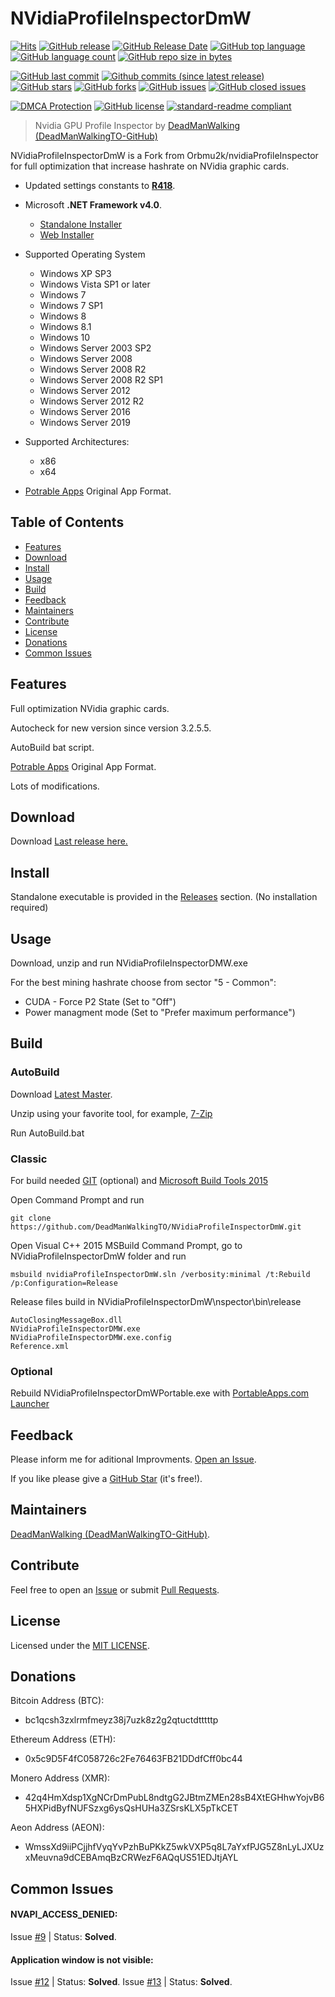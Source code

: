 # NVidiaProfileInspectorDmW
[![Hits](https://hits.sh/github.com/DeadManWalkingTO/NVidiaProfileInspectorDmW.svg?style=plastic&label=HitCount)](../../)
[![GitHub release](https://img.shields.io/github/release/DeadManWalkingTO/NVidiaProfileInspectorDmW/all.svg)](../../releases/latest)
[![GitHub Release Date](https://img.shields.io/github/release-date-pre/DeadManWalkingTO/NVidiaProfileInspectorDmW.svg)](../../releases/latest)
[![GitHub top language](https://img.shields.io/github/languages/top/DeadManWalkingTO/NVidiaProfileInspectorDmW.svg)](../../)
[![GitHub language count](https://img.shields.io/github/languages/count/DeadManWalkingTO/NVidiaProfileInspectorDmW.svg)](../../)
[![GitHub repo size in bytes](https://img.shields.io/github/repo-size/DeadManWalkingTO/NVidiaProfileInspectorDmW.svg)](../../)

[![GitHub last commit](https://img.shields.io/github/last-commit/DeadManWalkingTO/NVidiaProfileInspectorDmW.svg)](../../)
[![Github commits (since latest release)](https://img.shields.io/github/commits-since/DeadManWalkingTO/NVidiaProfileInspectorDmW/latest.svg)](../../)
[![GitHub stars](https://img.shields.io/github/stars/DeadManWalkingTO/NVidiaProfileInspectorDmW.svg)](../../stargazers)
[![GitHub forks](https://img.shields.io/github/forks/DeadManWalkingTO/NVidiaProfileInspectorDmW.svg)](../../network)
[![GitHub issues](https://img.shields.io/github/issues/DeadManWalkingTO/NVidiaProfileInspectorDmW.svg)](../../issues)
[![GitHub closed issues](https://img.shields.io/github/issues-closed/DeadManWalkingTO/NVidiaProfileInspectorDmW.svg)](../../issues)

[![DMCA Protection](https://img.shields.io/badge/DMCA-Protected-brightgreen.svg)](https://www.dmca.com/Takedowns.aspx?r=m)
[![GitHub license](https://img.shields.io/github/license/DeadManWalkingTO/NVidiaProfileInspectorDmW.svg)](./LICENSE)
[![standard-readme compliant](https://img.shields.io/badge/readme%20style-standard-brightgreen.svg)](./README.md)

>Nvidia GPU Profile Inspector by [DeadManWalking (DeadManWalkingTO-GitHub)](https://github.com/DeadManWalkingTO)

NVidiaProfileInspectorDmW is a Fork from Orbmu2k/nvidiaProfileInspector for full optimization that increase hashrate on NVidia graphic cards.
- Updated settings constants to [**R418**](https://www.nvidia.com/download/driverResults.aspx/143117/en-us).
- Microsoft **.NET Framework v4.0**.
  - [Standalone Installer](https://www.microsoft.com/en-us/download/details.aspx?id=17718)
  - [Web Installer](https://www.microsoft.com/en-us/download/details.aspx?id=17851)
- Supported Operating System
  - Windows XP SP3
  - Windows Vista SP1 or later
  - Windows 7
  - Windows 7 SP1
  - Windows 8
  - Windows 8.1
  - Windows 10
  - Windows Server 2003 SP2
  - Windows Server 2008
  - Windows Server 2008 R2
  - Windows Server 2008 R2 SP1
  - Windows Server 2012
  - Windows Server 2012 R2
  - Windows Server 2016
  - Windows Server 2019
  
- Supported Architectures:
  - x86
  - x64
  
- [Potrable Apps](https://portableapps.com/) Original App Format.

## Table of Contents
- [Features](#features)
- [Download](#download)
- [Install](#install)
- [Usage](#usage)
- [Build](#build)
- [Feedback](#feedback)
- [Maintainers](#maintainers)
- [Contribute](#contribute)
- [License](#license)
- [Donations](#donations)
- [Common Issues](#common-issues)

## Features
Full optimization NVidia graphic cards.

Autocheck for new version since version 3.2.5.5.

AutoBuild bat script.

[Potrable Apps](https://portableapps.com/) Original App Format.

Lots of modifications.

## Download
Download [Last release here.](../../releases/latest)

## Install
Standalone executable is provided in the [Releases](../../releases/latest) section. (No installation required)

## Usage
Download, unzip and run NVidiaProfileInspectorDMW.exe

For the best mining hashrate choose from sector "5 - Common":
* CUDA - Force P2 State (Set to "Off")
* Power managment mode (Set to "Prefer maximum performance")

## Build

### AutoBuild

Download [Latest Master](https://github.com/DeadManWalkingTO/NVidiaProfileInspectorDmW/archive/master.zip).

Unzip using your favorite tool, for example, [7-Zip](https://www.7-zip.org/)

Run AutoBuild.bat

### Classic
For build needed [GIT](https://git-scm.com/downloads) (optional) and [Microsoft Build Tools 2015](https://www.microsoft.com/en-us/download/details.aspx?id=48159)

Open Command Prompt and run 
```
git clone https://github.com/DeadManWalkingTO/NVidiaProfileInspectorDmW.git
```
Open Visual C++ 2015 MSBuild Command Prompt, go to NVidiaProfileInspectorDmW folder and run 
```
msbuild nvidiaProfileInspectorDmW.sln /verbosity:minimal /t:Rebuild /p:Configuration=Release
```
Release files build in NVidiaProfileInspectorDmW\nspector\bin\release
```
AutoClosingMessageBox.dll
NVidiaProfileInspectorDMW.exe
NVidiaProfileInspectorDMW.exe.config
Reference.xml
```

### Optional
Rebuild NVidiaProfileInspectorDmWPortable.exe with [PortableApps.com Launcher](https://portableapps.com/apps/development/portableapps.com_launcher)

## Feedback
Please inform me for aditional Improvments. [Open an Issue](../../issues).

If you like please give a [GitHub Star](../../stargazers) (it's free!).

## Maintainers
[DeadManWalking (DeadManWalkingTO-GitHub)](https://github.com/DeadManWalkingTO).

## Contribute
Feel free to open an [Issue](../../issues/new) or submit [Pull Requests](../../pulls).

## License
Licensed under the [MIT LICENSE](./LICENSE).

## Donations

Bitcoin Address (BTC):
* bc1qcsh3zxlrmfmeyz38j7uzk8z2g2qtuctdtttttp

Ethereum Address (ETH):
* 0x5c9D5F4fC058726c2Fe76463FB21DDdfCff0bc44

Monero Address (XMR):
* 42q4HmXdsp1XgNCrDmPubL8ndtgG2JBtmZMEn28sB4XtEGHhwYojvB65HXPidByfNUFSzxg6ysQsHUHa3ZSrsKLX5pTkCET

Aeon Address (AEON):
* WmssXd9iiPCjjhfVyqYvPzhBuPKkZ5wkVXP5q8L7aYxfPJG5Z8nLyLJXUzxMeuvna9dCEBAmqBzCRWezF6AQqUS51EDJtjAYL

## Common Issues

#### NVAPI_ACCESS_DENIED:
Issue [#9](../../issues/9) | Status: **Solved**.
#### Application window is not visible:
Issue [#12](../../issues/12) | Status: **Solved**.
Issue [#13](../../issues/13) | Status: **Solved**.
